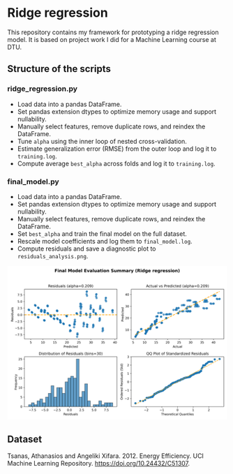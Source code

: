 
# Ridge regression

This repository contains my framework for prototyping a ridge regression model. It is based on project work I did for a Machine Learning course at DTU.

## Structure of the scripts

### ridge_regression.py

- Load data into a pandas DataFrame.
- Set pandas extension dtypes to optimize memory usage and support nullability.
- Manually select features, remove duplicate rows, and reindex the DataFrame.
- Tune `alpha` using the inner loop of nested cross-validation.
- Estimate generalization error (RMSE) from the outer loop and log it to `training.log`.
- Compute average `best_alpha` across folds and log it to `training.log`.

### final_model.py

- Load data into a pandas DataFrame.
- Set pandas extension dtypes to optimize memory usage and support nullability.
- Manually select features, remove duplicate rows, and reindex the DataFrame.
- Set `best_alpha` and train the final model on the full dataset.
- Rescale model coefficients and log them to `final_model.log`.
- Compute residuals and save a diagnostic plot to `residuals_analysis.png`.

![Diagnostic plot](residuals_analysis.png)

## Dataset

Tsanas, Athanasios and Angeliki Xifara. 2012. Energy Efficiency. UCI Machine Learning Repository. <https://doi.org/10.24432/C51307>.
